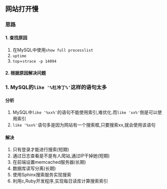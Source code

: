 ## 网站打开慢
### 思路
#### 1. 查找原因
1. 在MySQL中使用`show full processlist`
2. `uptime`
3. `top`+`strace -p 14094`
#### 2. 根据原因解决问题
### 1. MySQL的`like '%杜冷丁%'`这样的语句太多
#### 分析
1. MySQL中`like '%xx%'`的语句不能使用索引,难优化.而`like 'xx%'`倒是可以使用索引
2. `like '%xx%'`语句多是因为网站有一个搜索框,只要搜索xx,就会使用该语句
#### 解决
1. 只有登录才能进行搜索(短期)
2. 通过日志查看是不是有人爬站,通过IP干掉她(短期)
3. 在前端设置memcached服务器(长期)
4. 数据库读写分离(长期)
5. 使用Sphinx搜索服务实现搜索
6. 利用c,Ruby开发程序,实现每日读库计算搜索索引
